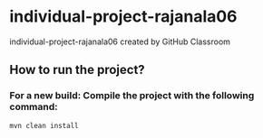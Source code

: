 # individual-project-rajanala06
individual-project-rajanala06 created by GitHub Classroom
## How to run the project?
### For a new build: Compile the project with the following command:
```
mvn clean install
```
